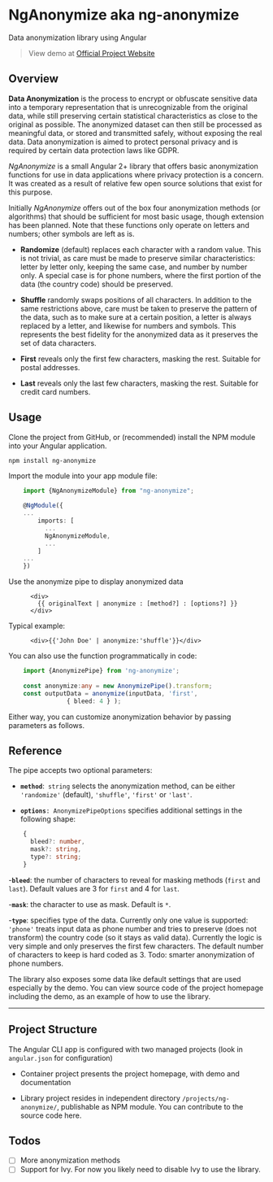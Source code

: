 # NgAnonymize aka ng-anonymize
Data anonymization library using Angular

> View demo at [Official Project Website](https://nganon.bachmi.com)

## Overview
**Data Anonymization** is the process to encrypt or obfuscate sensitive data into a temporary representation that is unrecognizable from the original data, while still preserving certain statistical characteristics as close to the original as possible. The anonymized dataset can then still be processed as meaningful data, or stored and transmitted safely, without exposing the real data. Data anonymization is aimed to protect personal privacy and is required by certain data protection laws like GDPR.

_NgAnonymize_ is a small Angular 2+ library that offers basic anonymization functions for use in data applications where privacy protection is a concern. It was created as a result of relative few open source solutions that exist for this purpose.

Initially _NgAnonymize_ offers out of the box four anonymization methods (or algorithms) that should be sufficient for most basic usage, though extension has been planned. Note that these functions only operate on letters and numbers; other symbols are left as is.

- **Randomize** (default) replaces each character with a random value. This is not trivial, as care must be made to preserve similar characteristics: letter by letter only, keeping the same case, and number by number only. A special case is for phone numbers, where the first portion of the data (the country code) should be preserved.

- **Shuffle** randomly swaps positions of all characters. In addition to the same restrictions above, care must be taken to preserve the pattern of the data, such as to make sure at a certain position, a letter is always replaced by a letter, and likewise for numbers and symbols. This represents the best fidelity for the anonymized data as it preserves the set of data characters.

- **First** reveals only the first few characters, masking the rest. Suitable for postal addresses.

- **Last** reveals only the last few characters, masking the rest. Suitable for credit card numbers.

## Usage

Clone the project from GitHub, or (recommended) install the NPM module into your Angular application.

`npm install ng-anonymize`

Import the module into your app module file:

~~~typescript
    import {NgAnonymizeModule} from "ng-anonymize";
    
    @NgModule({
    ...
        imports: [
          ...
          NgAnonymizeModule,
          ...
        ]
    ...
    })
~~~
      
Use the anonymize pipe to display anonymized data

~~~angular2html
      <div>
        {{ originalText | anonymize : [method?] : [options?] }}
      </div>
~~~
      
Typical example:

~~~angular2html
      <div>{{'John Doe' | anonymize:'shuffle'}}</div>
~~~
      
You can also use the function programmatically in code:

~~~typescript
    import {AnonymizePipe} from 'ng-anonymize';
    
    const anonymize:any = new AnonymizePipe().transform;
    const outputData = anonymize(inputData, 'first', 
                { bleed: 4 } );
~~~

Either way, you can customize anonymization behavior by passing parameters as follows.

## Reference

The pipe accepts two optional parameters:

- **`method`**:` string` selects the anonymization method, can be either `'randomize'` (default), `'shuffle'`, `'first'` or `'last'`.

- **`options`**`: AnonymizePipeOptions` specifies additional settings in the following shape:

~~~typescript
    {
      bleed?: number,
      mask?: string,
      type?: string;
    }
~~~~    

   -**`bleed`**: the number of characters to reveal for masking methods (`first` and `last`). Default values are 3 for `first` and 4 for `last`.

   -**`mask`**: the character to use as mask. Default is `*`.

   -**`type`**: specifies type of the data. Currently only one value is supported: `'phone'` treats input data as phone number and tries to preserve (does not transform) the country code (so it stays as valid data). Currently the logic is very simple and only preserves the first few characters. The default number of characters to keep is hard coded as 3. Todo: smarter anonymization of phone numbers.

The library also exposes some data like default settings that are used especially by the demo. You can view source code of the project homepage including the demo, as an example of how to use the library.

***
## Project Structure

The Angular CLI app is configured with two managed projects (look in `angular.json` for configuration)
 
 - Container project presents the project homepage, with demo and documentation

 - Library project resides in independent directory `/projects/ng-anonymize/`, publishable as NPM module. You can contribute to the source code here.

## Todos
- [ ] More anonymization methods
- [ ] Support for Ivy. For now you likely need to disable Ivy to use the library.
